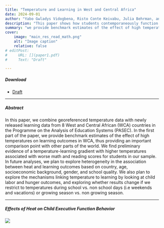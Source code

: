 ```yaml
---
title: "Temperature and Learning in West and Central Africa" 
date: 2024-09-01
author: "Yabo Gwladys Vidogbena, Risto Conte Keivabu, Julia Behrman, and Liliana Andriano "
description: "This paper shows how students contemporaneously function under hot temperatures in the context of a developing country." 
summary: "we provide benchmark estimates of the effect of high temperatures on learning outcomes in WCA, thus providing an important comparison point with other parts of the world." 
cover:
    image: "main_res_read_math.png"
    alt: "Image caption"
    relative: false
# editPost:
#     URL: [](paper1.pdf)
#     Text: "Draft"

---
```


<!-- --- -->

##### Download

+ [Draft](paper3.pdf)
<!-- + [Online appendix](appendix1.pdf) -->
<!-- + [Code and data](https://github.com/pmichaillat/job-rationing) -->

---

##### Abstract

In this paper, we combine georeferenced temperature data with newly released learning data from 8 West and Central African (WCA) countries in the Programme on the Analysis of Education Systems (PASEC). In the first part of the paper, we provide benchmark estimates of the effect of high temperatures on learning outcomes in WCA, thus providing an important comparison point with other parts of the world. We find preliminary evidence of a temperature-learning gradient with higher temperatures associated with worse math and reading scores for students in our sample. In future analyses, we plan to explore heterogeneity in the association between heat and learning outcomes based on country, age, socioeconomic background, gender, and school quality. We also plan to explore the mechanisms linking temperature to learning by looking at child labor and hunger outcomes, and exploring whether results change if we restrict to temperatures during school vs. non
school days (i.e weekends and vacations) or growing season vs. non growing season.

---

##### Effects of Heat on Child Executive Function Behavior

![](paper1.png)

<!-- --- -->

<!-- ##### Citation -->

<!-- Author. Year. "Title." *Journal* Volume (Issue): First page–Last page. https://doi.org/paper_doi.

```BibTeX
@article{AAYY,
author = {Author},
doi = {paper_doi},
journal = {Journal},
number = {Issue},
pages = {XXX--YYY},
title ={Title},
volume = {Volume},
year = {Year}}
``` -->

<!-- --- -->

<!-- ##### Related material -->

<!-- + [Presentation slides](presentation1.pdf)
+ [Dissertation title](https://escholarship.org/uc/item/7jr3m96r) – PhD dissertation on which this paper is based.
+ [Column title](https://cep.lse.ac.uk/pubs/download/cp365.pdf) – Nontechnical column describing the paper. -->
